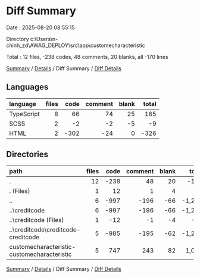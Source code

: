 # Diff Summary

Date : 2025-08-20 08:55:15

Directory c:\\Users\\n-chinh_zd\\AWAG_DEPLOY\\src\\app\\customecharacteristic

Total : 12 files,  -238 codes, 48 comments, 20 blanks, all -170 lines

[Summary](results.md) / [Details](details.md) / Diff Summary / [Diff Details](diff-details.md)

## Languages
| language | files | code | comment | blank | total |
| :--- | ---: | ---: | ---: | ---: | ---: |
| TypeScript | 8 | 66 | 74 | 25 | 165 |
| SCSS | 2 | -2 | -2 | -5 | -9 |
| HTML | 2 | -302 | -24 | 0 | -326 |

## Directories
| path | files | code | comment | blank | total |
| :--- | ---: | ---: | ---: | ---: | ---: |
| . | 12 | -238 | 48 | 20 | -170 |
| . (Files) | 1 | 12 | 1 | 4 | 17 |
| .. | 6 | -997 | -196 | -66 | -1,259 |
| ..\\creditcode | 6 | -997 | -196 | -66 | -1,259 |
| ..\\creditcode (Files) | 1 | -12 | -1 | -4 | -17 |
| ..\\creditcode\\creditcode-creditcode | 5 | -985 | -195 | -62 | -1,242 |
| customecharacteristic-customecharacteristic | 5 | 747 | 243 | 82 | 1,072 |

[Summary](results.md) / [Details](details.md) / Diff Summary / [Diff Details](diff-details.md)